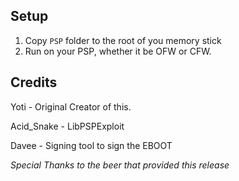 ## Setup

1. Copy `PSP` folder to the root of you memory stick
2. Run on your PSP, whether it be OFW or CFW.



## Credits
Yoti - Original Creator of this.

Acid_Snake - LibPSPExploit

Davee - Signing tool to sign the EBOOT

_Special Thanks to the beer that provided this release_
